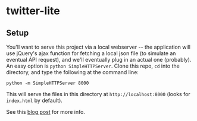 # twitter-lite

## Setup

You'll want to serve this project via a local webserver -- the application will
use jQuery's ajax function for fetching a local json file (to simulate an
eventual API request), and we'll eventually plug in an actual one (probably). An
easy option is `python SimpleHTTPServer`. Clone this repo, `cd` into the
directory, and type the following at the command line:

```shell
python -m SimpleHTTPServer 8000
```

This will serve the files in this directory at `http://localhost:8000` (looks
for `index.html` by default).

See this
[blog post](http://www.pythonforbeginners.com/modules-in-python/how-to-use-simplehttpserver/)
for more info.
